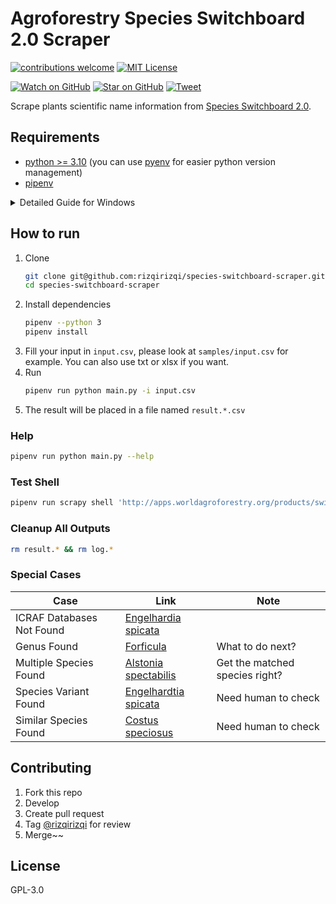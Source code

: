 # Agroforestry Species Switchboard 2.0 Scraper

[![contributions welcome][contrib-badge]][contrib-url]
[![MIT License][license-badge]][license-url]

[![Watch on GitHub][github-watch-badge]][github-watch]
[![Star on GitHub][github-star-badge]][github-star]
[![Tweet][twitter-badge]][twitter]

Scrape plants scientific name information from [Species Switchboard 2.0](http://apps.worldagroforestry.org/products/switchboard).

## Requirements
- [python >= 3.10](https://www.python.org/downloads/) (you can use [pyenv](https://github.com/pyenv/pyenv) for easier python version management)
- [pipenv](https://github.com/pypa/pipenv)

<details>
   <summary>Detailed Guide for Windows</summary>

   1. Download python from https://www.python.org/downloads/
   2. Install python, follow the instruction
   3. Press Win button (something like window icon on keyboard), search "env", then open `Edit the system environment variables`
   4. Click Environment Variables
   5. On `System Variables` section, edit the `Path` key
   6. Add these paths using the `New` button:
      ```
      # Please replace the username with your windows username, you can see it in C:\Users folder
      # Please replace the python version with your installed python version
      C:\Users\<YOUR_USERNAME>\AppData\Local\Programs\Python\Python310
      C:\Users\<YOUR_USERNAME>\AppData\Local\Programs\Python\Python310\Scripts
      C:\Users\<YOUR_USERNAME>\AppData\Roaming\Python\Python310\Scripts
      ```
   7. Click OK, then OK
   8. Open cmd, then type `python --version`, then it should respond with the python version.
   9. Type `pip3 install --user pipenv`, then it should install pipenv, make sure it's successfully installed.
   10. Type `pipenv --version`, then it should respond with the pipenv version.
   11. Done! You can continue follow the guide in the "How to run" section.
</details>


## How to run
1. Clone
   ```sh
   git clone git@github.com:rizqirizqi/species-switchboard-scraper.git
   cd species-switchboard-scraper
   ```
2. Install dependencies
   ```sh
   pipenv --python 3
   pipenv install
   ```
3. Fill your input in `input.csv`, please look at `samples/input.csv` for example. You can also use txt or xlsx if you want.
4. Run
   ```sh
   pipenv run python main.py -i input.csv
   ```
5. The result will be placed in a file named `result.*.csv`

### Help
```sh
pipenv run python main.py --help
```

### Test Shell
```sh
pipenv run scrapy shell 'http://apps.worldagroforestry.org/products/switchboard/index.php/species_search/Acacia%20abyssinica'
```

### Cleanup All Outputs
```sh
rm result.* && rm log.*
```

### Special Cases
| Case | Link | Note |
|---|---|---|
| ICRAF Databases Not Found | [Engelhardia spicata](http://apps.worldagroforestry.org/products/switchboard/index.php/species_search/Engelhardia%20spicata) |
| Genus Found | [Forficula](http://apps.worldagroforestry.org/products/switchboard/index.php/species_search/Forficula) | What to do next? |
| Multiple Species Found | [Alstonia spectabilis](http://apps.worldagroforestry.org/products/switchboard/index.php/species_search/Alstonia%20spectabilis) | Get the matched species right? |
| Species Variant Found | [Engelhardtia spicata](http://apps.worldagroforestry.org/products/switchboard/index.php/species_search/Engelhardtia%20spicata) | Need human to check |
| Similar Species Found | [Costus speciosus](http://apps.worldagroforestry.org/products/switchboard/index.php/species_search/Costus%20speciosus) | Need human to check |

## Contributing
1. Fork this repo
2. Develop
3. Create pull request
4. Tag [@rizqirizqi](https://github.com/rizqirizqi) for review
5. Merge~~

## License

GPL-3.0

[contrib-badge]: https://img.shields.io/badge/contributions-welcome-brightgreen.svg?style=flat-square
[contrib-url]: https://github.com/rizqirizqi/species-switchboard-scraper/issues
[license-badge]: https://img.shields.io/npm/l/webpconvert.svg?style=flat-square
[license-url]: https://github.com/rizqirizqi/webpconvert/blob/master/LICENSE

[github-watch-badge]: https://img.shields.io/github/watchers/rizqirizqi/species-switchboard-scraper.svg?style=social
[github-watch]: https://github.com/rizqirizqi/species-switchboard-scraper/watchers
[github-star-badge]: https://img.shields.io/github/stars/rizqirizqi/species-switchboard-scraper.svg?style=social
[github-star]: https://github.com/rizqirizqi/species-switchboard-scraper/stargazers
[twitter]: https://twitter.com/intent/tweet?text=Scrape%20plants%20scientific%20name%20information%20from%20Agroforestry%20Species%20Switchboard%202.0.%20https%3A%2F%2Fgithub.com%2Frizqirizqi%2Fspecies-switchboard-scraper
[twitter-badge]: https://img.shields.io/twitter/url/https/github.com/rizqirizqi/species-switchboard-scraper.svg?style=social
